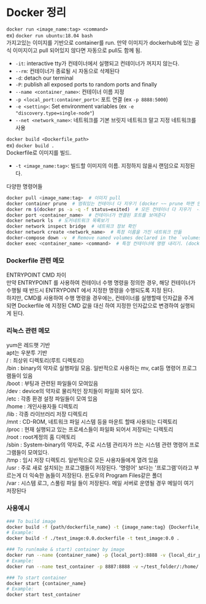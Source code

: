# Docker 정리

`docker run <image_name:tag> <command>`\
ex) `docker run ubuntu:18.04 bash`\
가지고있는 이미지를 기반으로 container를 run. 만약 이미지가 dockerhub에 있는 공식 이미지이고 pull 되어있지 않다면 자동으로 pull도 함께 됨.

- `-it`: interactive tty가 컨테이너에서 실행되고 컨테이너가 꺼지지 않는다.
- `--rm`: 컨테이너가 종료될 시 자동으로 삭제된다
- `-d`: detach our terminal
- `-P`: publish all exposed ports to random ports and finally
- `--name <container_name>`: 컨테이너 이름 지정
- `-p <local_port:container_port>`: 포트 연결 (ex `-p 8888:5000`)
- `-e <setting>`: Set environment variables (ex `-e "discovery.type=single-node"`)
- `--net <network_name>`: 네트워크를 기본 브릿지 네트워크 말고 지정 네트워크를 사용

`docker build <Dockerfile_path>`\
ex) `docker build .`\
Dockerfile로 이미지를 빌드.

- `-t <image_name:tag>`: 빌드할 이미지의 이름. 지정하지 않을시 랜덤으로 지정된다.

다양한 명령어들

```sh
docker pull <image_name:tag>  # 이미지 pull
docker container prune  # 멈춰있는 컨테이너 다 지우기 (docker ~~ prune 하면 안쓰는 ~~ 모두 지운다)
docker rm $(docker ps -a -q -f status=exited)  # 모든 컨테이너 다 지우기  -a: 모든 컨테이너, -q: 컨테이너 ID만 리턴
docker port <container_name>  # 컨테이너가 연결된 포트를 보여준다
docker network ls  # 도커네트워크 목록보기
docker network inspect bridge  # 네트워크 정보 확인
docker network create <network_name>  # 특정 이름을 가진 네트워크 만듦
docker-compose down -v  # Remove named volumes declared in the `volumes` section of the Compose file and anonymous volumes attached to containers.
docker exec <container_name> <command>  # 특정 컨테이너에 명령 내리기. (docker exec -it rnnoise bash)
```

### Dockerfile 관련 메모

ENTRYPOINT CMD 차이\
만약 ENTRYPOINT 를 사용하여 컨테이너 수행 명령을 정의한 경우,
해당 컨테이너가 수행될 때 반드시 ENTRYPOINT 에서 지정한 명령을 수행되도록 지정 된다.\
하지만, CMD를 사용하여 수행 명령을 경우에는,
컨테이너를 실행할때 인자값을 주게 되면 Dockerfile 에 지정된 CMD 값을 대신 하여 지정한 인자값으로 변경하여 실행되게 된다.

### 리눅스 관련 메모

yum은 레드햇 기반\
apt는 우분투 기반\
/            : 최상위 디렉토리(루트 디렉토리)\
/bin         : binary의 약자로 실행파일 모음. 일반적으로 사용하는 mv, cat등 명령어 프로그램들이 있음\
/boot       : 부팅과 관련된 파일들이 모여있음\
/dev        : device의 약자로 물리적인 장치들이 파일화 되어 있다.\
/etc        : 각종 환경 설정 파일들이 모여 있음\
/home      : 개인사용자들 디렉토리\
/lib        : 각종 라이브러리 저장 디렉토리\
/mnt       : CD-ROM, 네트워크 파일 시스템 등을 마운트 할때 사용되는 디렉토리\
/proc      : 현재 실행되고 있는 프로세스들이 파일화 되어서 저장되는 디렉토리\
/root       : root계정의 홈 디렉토리\
/sbin      : System-binary의 약자로, 주로 시스템 관리자가 쓰는 시스템 관련 명령어 프로그램들이 모여있다.\
/tmp       : 임시 저장 디렉토리. 일반적으로 모든 사용자들에게 열려 있음\
/usr       : 주로 새로 설치되는 프로그램들이 저장된다. '명령어' 보다는 '프로그램'이라고 부르는게 더 익숙한 놈들이 저장된다. 윈도우의 Program Files같은 폴더\
/var        : 시스템 로그, 스풀링 파일 들이 저장된다. 메일 서버로 운영될 경우 메일이 여기 저장된다


### 사용예시
``` sh
### To build image
docker build -f {path/dockerfile_name} -t {image_name:tag} {Dockerfile_location}
# Example: 
docker build -f ./test_image:0.0.dockerfile -t test_image:0.0 .

### To run(make & start) container by image
docker run --name {container_name} -p {local_port}:8888 -v {local_dir_path}:{container_dir_path} -it {image_name}
# Example: 
docker run --name test_container -p 8887:8888 -v ~/test_folder/:/home/ --gpus all -it test_image:0.0

### To start container
docker start {container_name}
# Example: 
docker start test_container
```